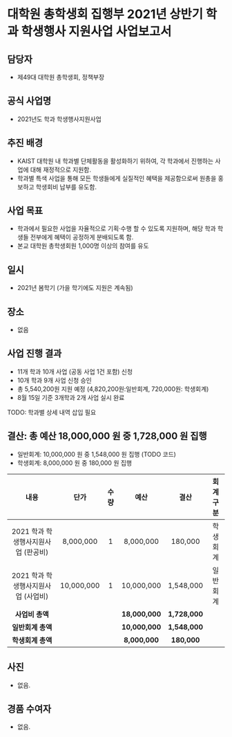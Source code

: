 대학원 총학생회 집행부 2021년 상반기 학과 학생행사 지원사업 사업보고서
===

## 담당자
- 제49대 대학원 총학생회, 정책부장

## 공식 사업명
- 2021년도 학과 학생행사지원사업

## 추진 배경
- KAIST 대학원 내 학과별 단체활동을 활성화하기 위하여, 각 학과에서 진행하는 사업에 대해 재정적으로 지원함.
- 학과별 특색 사업을 통해 모든 학생들에게 실질적인 혜택을 제공함으로써 원총을 홍보하고 학생회비 납부를 유도함.

## 사업 목표
- 학과에서 필요한 사업을 자율적으로 기획‧수행 할 수 있도록 지원하며, 해당 학과 학생들 전부에게 혜택이 공정하게 분배되도록 함.
- 본교 대학원 총학생회원 1,000명 이상의 참여를 유도

## 일시
- 2021년 봄학기 (가을 학기에도 지원은 계속됨)

## 장소
- 없음

## 사업 진행 결과
- 11개 학과 10개 사업 (공동 사업 1건 포함) 신청
- 10개 학과 9개 사업 신청 승인
- 총 5,540,200원 지원 예정 (4,820,200원:일반회계, 720,000원: 학생회계)
- 8월 15일 기준 3개학과 2개 사업 실시 완료

TODO: 학과별 상세 내역 삽입 필요

## 결산: 총 예산 18,000,000 원 중 1,728,000 원 집행
- 일반회계: 10,000,000 원 중 1,548,000 원 집행 (TODO 코드)
- 학생회계: 8,000,000 원 중 180,000 원 집행

| **내용** | **단가** | **수량** | **예산** | **결산** | **회계구분** |
|:---:|:---:|:---:|:---:|:---:|:---:|
| 2021 학과 학생행사지원사업 (판공비)| 8,000,000| 1| 8,000,000| 180,000| 학생회계 | 
| 2021 학과 학생행사지원사업 (사업비)| 10,000,000| 1| 10,000,000| 1,548,000| 일반회계 | 
| **사업비 총액** |  |  | **18,000,000** | **1,728,000** |  |
| **일반회계 총액** |  |  | **10,000,000** | **1,548,000** |  |
| **학생회계 총액** |  |  | **8,000,000** | **180,000** |  |

## 사진
- 없음.

## 경품 수여자
- 없음.